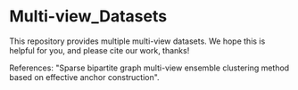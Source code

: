 # Multi-view_Datasets
This repository provides multiple multi-view datasets. We hope this is helpful for you, and please cite our work, thanks!

References: "Sparse bipartite graph multi-view ensemble clustering method based on effective anchor construction".

